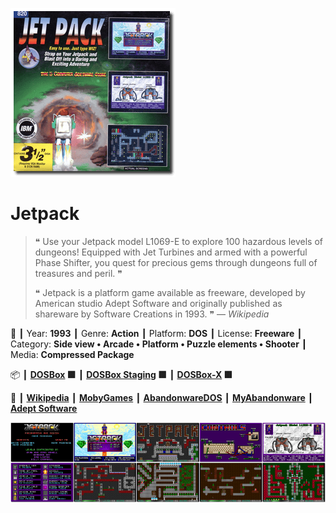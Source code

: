 ![](Thumbnail.png 'application-thumbnail')

# Jetpack

> ❝ Use your Jetpack model L1069-E to explore 100 hazardous levels of dungeons! Equipped with Jet Turbines and armed with a powerful Phase Shifter, you quest for precious gems through dungeons full of treasures and peril. ❞
>
> ❝ Jetpack is a platform game available as freeware, developed by American studio Adept Software and originally published as shareware by Software Creations in 1993. ❞ — *Wikipedia*
>

📌 ┃ Year: **1993** ┃ Genre: **Action** ┃ Platform: **DOS** ┃ License: **Freeware** ┃ Category: **Side view • Arcade • Platform • Puzzle elements • Shooter** ┃ Media: **Compressed Package** 

📦 ┃ **[DOSBox](https://www.dosbox.com/) 🟩** ┃ **[DOSBox Staging](https://dosbox-staging.github.io/) 🟩** ┃ **[DOSBox-X](https://dosbox-x.com/) 🟩** 

📎 ┃ **[Wikipedia](https://en.wikipedia.org/wiki/Jetpack_(video_game))** ┃ **[MobyGames](https://www.mobygames.com/game/10449/jetpack/)** ┃ **[AbandonwareDOS](https://www.abandonwaredos.com/abandonware-game.php?abandonware=Jetpack&gid=1263)** ┃ **[MyAbandonware](https://www.myabandonware.com/game/jetpack-1pg)** ┃ **[Adept Software](https://www.adeptsoftware.com/jetpack/)** 

![](Montage.png 'Jetpack')

